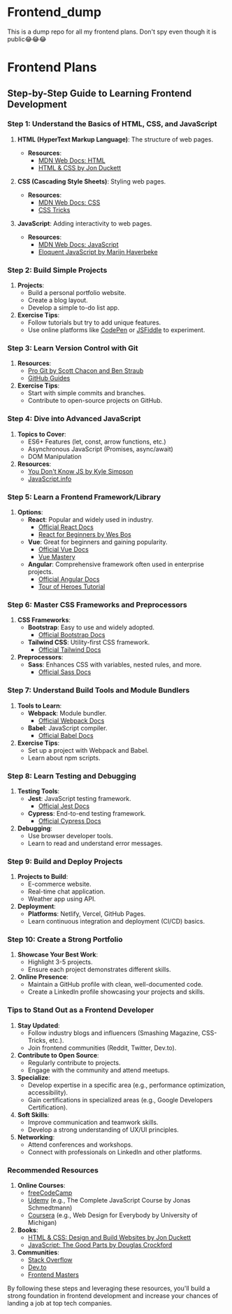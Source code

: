# Frontend_dump

This is a dump repo for all my frontend plans. Don't spy even though it is public😂😂😂

# Frontend Plans

## Step-by-Step Guide to Learning Frontend Development

### Step 1: Understand the Basics of HTML, CSS, and JavaScript
1. **HTML (HyperText Markup Language)**: The structure of web pages.
   - **Resources**: 
     - [MDN Web Docs: HTML](https://developer.mozilla.org/en-US/docs/Web/HTML)
     - [HTML & CSS by Jon Duckett](https://www.htmlandcssbook.com/)

2. **CSS (Cascading Style Sheets)**: Styling web pages.
   - **Resources**: 
     - [MDN Web Docs: CSS](https://developer.mozilla.org/en-US/docs/Web/CSS)
     - [CSS Tricks](https://css-tricks.com/)

3. **JavaScript**: Adding interactivity to web pages.
   - **Resources**:
     - [MDN Web Docs: JavaScript](https://developer.mozilla.org/en-US/docs/Web/JavaScript)
     - [Eloquent JavaScript by Marijn Haverbeke](https://eloquentjavascript.net/)

### Step 2: Build Simple Projects
1. **Projects**:
   - Build a personal portfolio website.
   - Create a blog layout.
   - Develop a simple to-do list app.
2. **Exercise Tips**:
   - Follow tutorials but try to add unique features.
   - Use online platforms like [CodePen](https://codepen.io/) or [JSFiddle](https://jsfiddle.net/) to experiment.

### Step 3: Learn Version Control with Git
1. **Resources**:
   - [Pro Git by Scott Chacon and Ben Straub](https://git-scm.com/book/en/v2)
   - [GitHub Guides](https://guides.github.com/)
2. **Exercise Tips**:
   - Start with simple commits and branches.
   - Contribute to open-source projects on GitHub.

### Step 4: Dive into Advanced JavaScript
1. **Topics to Cover**:
   - ES6+ Features (let, const, arrow functions, etc.)
   - Asynchronous JavaScript (Promises, async/await)
   - DOM Manipulation
2. **Resources**:
   - [You Don't Know JS by Kyle Simpson](https://github.com/getify/You-Dont-Know-JS)
   - [JavaScript.info](https://javascript.info/)

### Step 5: Learn a Frontend Framework/Library
1. **Options**:
   - **React**: Popular and widely used in industry.
     - [Official React Docs](https://reactjs.org/docs/getting-started.html)
     - [React for Beginners by Wes Bos](https://reactforbeginners.com/)
   - **Vue**: Great for beginners and gaining popularity.
     - [Official Vue Docs](https://vuejs.org/v2/guide/)
     - [Vue Mastery](https://www.vuemastery.com/)
   - **Angular**: Comprehensive framework often used in enterprise projects.
     - [Official Angular Docs](https://angular.io/docs)
     - [Tour of Heroes Tutorial](https://angular.io/tutorial)

### Step 6: Master CSS Frameworks and Preprocessors
1. **CSS Frameworks**:
   - **Bootstrap**: Easy to use and widely adopted.
     - [Official Bootstrap Docs](https://getbootstrap.com/docs/5.0/getting-started/introduction/)
   - **Tailwind CSS**: Utility-first CSS framework.
     - [Official Tailwind Docs](https://tailwindcss.com/docs)
2. **Preprocessors**:
   - **Sass**: Enhances CSS with variables, nested rules, and more.
     - [Official Sass Docs](https://sass-lang.com/guide)

### Step 7: Understand Build Tools and Module Bundlers
1. **Tools to Learn**:
   - **Webpack**: Module bundler.
     - [Official Webpack Docs](https://webpack.js.org/concepts/)
   - **Babel**: JavaScript compiler.
     - [Official Babel Docs](https://babeljs.io/docs/en/)
2. **Exercise Tips**:
   - Set up a project with Webpack and Babel.
   - Learn about npm scripts.

### Step 8: Learn Testing and Debugging
1. **Testing Tools**:
   - **Jest**: JavaScript testing framework.
     - [Official Jest Docs](https://jestjs.io/docs/getting-started)
   - **Cypress**: End-to-end testing framework.
     - [Official Cypress Docs](https://docs.cypress.io/)
2. **Debugging**:
   - Use browser developer tools.
   - Learn to read and understand error messages.

### Step 9: Build and Deploy Projects
1. **Projects to Build**:
   - E-commerce website.
   - Real-time chat application.
   - Weather app using API.
2. **Deployment**:
   - **Platforms**: Netlify, Vercel, GitHub Pages.
   - Learn continuous integration and deployment (CI/CD) basics.

### Step 10: Create a Strong Portfolio
1. **Showcase Your Best Work**:
   - Highlight 3-5 projects.
   - Ensure each project demonstrates different skills.
2. **Online Presence**:
   - Maintain a GitHub profile with clean, well-documented code.
   - Create a LinkedIn profile showcasing your projects and skills.

### Tips to Stand Out as a Frontend Developer
1. **Stay Updated**:
   - Follow industry blogs and influencers (Smashing Magazine, CSS-Tricks, etc.).
   - Join frontend communities (Reddit, Twitter, Dev.to).
2. **Contribute to Open Source**:
   - Regularly contribute to projects.
   - Engage with the community and attend meetups.
3. **Specialize**:
   - Develop expertise in a specific area (e.g., performance optimization, accessibility).
   - Gain certifications in specialized areas (e.g., Google Developers Certification).
4. **Soft Skills**:
   - Improve communication and teamwork skills.
   - Develop a strong understanding of UX/UI principles.
5. **Networking**:
   - Attend conferences and workshops.
   - Connect with professionals on LinkedIn and other platforms.

### Recommended Resources
1. **Online Courses**:
   - [freeCodeCamp](https://www.freecodecamp.org/)
   - [Udemy](https://www.udemy.com/) (e.g., The Complete JavaScript Course by Jonas Schmedtmann)
   - [Coursera](https://www.coursera.org/) (e.g., Web Design for Everybody by University of Michigan)
2. **Books**:
   - [HTML & CSS: Design and Build Websites by Jon Duckett](https://www.htmlandcssbook.com/)
   - [JavaScript: The Good Parts by Douglas Crockford](https://www.oreilly.com/library/view/javascript-the-good/9780596517748/)
3. **Communities**:
   - [Stack Overflow](https://stackoverflow.com/)
   - [Dev.to](https://dev.to/)
   - [Frontend Masters](https://frontendmasters.com/)

By following these steps and leveraging these resources, you'll build a strong foundation in frontend development and increase your chances of landing a job at top tech companies.
